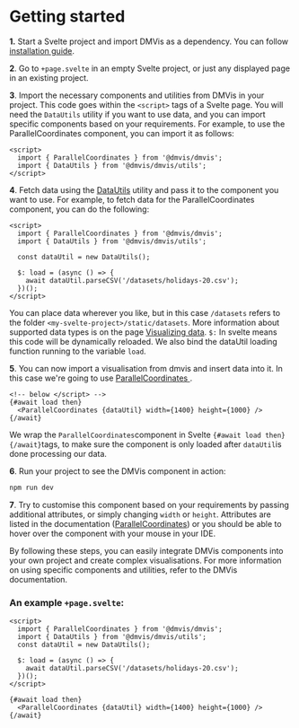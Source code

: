 # Getting started

**1.** Start a Svelte project and import DMVis as a dependency. You can follow [installation guide](INSTALLING.md).

**2**. Go to `+page.svelte` in an empty Svelte project, or just any displayed page in an existing project.

**3**. Import the necessary components and utilities from DMVis in your project. This code goes within the `<script>` tags of a Svelte page. You will need the `DataUtils` utility if you want to use data, and you can import specific components based on your requirements. For example, to use the ParallelCoordinates component, you can import it as follows:

```svelte
<script>
  import { ParallelCoordinates } from '@dmvis/dmvis';
  import { DataUtils } from '@dmvis/dmvis/utils';
</script>
```

**4**. Fetch data using the [DataUtils](./utils/DataUtils.md) utility and pass it to the component you want to use. For example, to fetch data for the ParallelCoordinates component, you can do the following:

```svelte
<script>
  import { ParallelCoordinates } from '@dmvis/dmvis';
  import { DataUtils } from '@dmvis/dmvis/utils';

  const dataUtil = new DataUtils();

  $: load = (async () => {
    await dataUtil.parseCSV('/datasets/holidays-20.csv');
  })();
</script>
```

You can place data wherever you like, but in this case `/datasets` refers to the folder `<my-svelte-project>/static/datasets`. More information about supported data types is on the page [Visualizing data](DATA.md). `$:` In svelte means this code will be dynamically reloaded. We also bind the dataUtil loading function running to the variable `load`.

**5**. You can now import a visualisation from dmvis and insert data into it. In this case we're going to use [ ParallelCoordinates ](./visualisations/ParallelCoordinates.md).

```svelte
<!-- below </script> -->
{#await load then}
  <ParallelCoordinates {dataUtil} width={1400} height={1000} />
{/await}
```

We wrap the `ParallelCoordinates`component in Svelte `{#await load then}{/await}`tags, to make sure the component is only loaded after `dataUtil`is done processing our data.

**6**. Run your project to see the DMVis component in action:

```bash
npm run dev
```

**7**. Try to customise this component based on your requirements by passing additional attributes, or simply changing `width` or `height`. Attributes are listed in the documentation ([ParallelCoordinates](./visualisations/ParallelCoordinates.md)) or you should be able to hover over the component with your mouse in your IDE.

By following these steps, you can easily integrate DMVis components into your own project and create complex visualisations. For more information on using specific components and utilities, refer to the DMVis documentation.

### An example `+page.svelte`:

```svelte
<script>
  import { ParallelCoordinates } from '@dmvis/dmvis';
  import { DataUtils } from '@dmvis/dmvis/utils';
  const dataUtil = new DataUtils();

  $: load = (async () => {
    await dataUtil.parseCSV('/datasets/holidays-20.csv');
  })();
</script>

{#await load then}
  <ParallelCoordinates {dataUtil} width={1400} height={1000} />
{/await}
```
